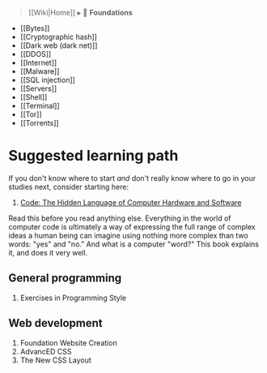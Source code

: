> [[Wiki|Home]] ▸ :beginner: **Foundations**

* [[Bytes]]
* [[Cryptographic hash]]
* [[Dark web (dark net)]]
* [[DDOS]]
* [[Internet]]
* [[Malware]]
* [[SQL injection]]
* [[Servers]]
* [[Shell]]
* [[Terminal]]
* [[Tor]]
* [[Torrents]]

# Suggested learning path

If you don't know where to start *and* don't really know where to go in your studies next, consider starting here:

1. [Code: The Hidden Language of Computer Hardware and Software](http://www.charlespetzold.com/code/)

  Read this before you read anything else. Everything in the world of computer code is ultimately a way of expressing the full range of complex ideas a human being can imagine using nothing more complex than two words: "yes" and "no." And what is a computer "word?" This book explains it, and does it very well.

## General programming

1. Exercises in Programming Style

## Web development

1. Foundation Website Creation
1. AdvancED CSS
1. The New CSS Layout